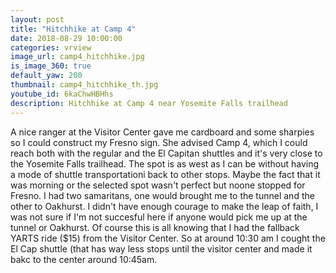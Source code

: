 ```yaml
---
layout: post
title: "Hitchhike at Camp 4"
date: 2018-08-29 10:00:00
categories: vrview
image_url: camp4_hitchhike.jpg
is_image_360: true
default_yaw: 200
thumbnail: camp4_hitchhike_th.jpg
youtube_id: 6kaChwHBHhs
description: Hitchhike at Camp 4 near Yosemite Falls trailhead
---
```

A nice ranger at the Visitor Center gave me cardboard and some sharpies so I could construct my Fresno sign.
She advised Camp 4, which I could reach both with the regular and the El Capitan shuttles and it's very close to the Yosemite Falls trailhead. The spot is as west as I can be without having a mode of shuttle transportationi back to other stops.
Maybe the fact that it was morning or the selected spot wasn't perfect but noone stopped for Fresno. I had two samaritans, one would brought me to the tunnel and the other to Oakhurst. I didn't have enough courage to make the leap of faith, I was not sure if I'm not succesful here if anyone would pick me up at the tunnel or Oakhurst.
Of course this is all knowing that I had the fallback YARTS ride ($15) from the Visitor Center. So at around 10:30 am I cought the El Cap shuttle (that has way less stops until the visitor center and made it bakc to the center around 10:45am.
